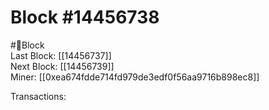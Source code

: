 
Block #14456738
===============
  
#🧊Block  
Last Block: [[14456737]]  
Next Block: [[14456739]]  
Miner: [[0xea674fdde714fd979de3edf0f56aa9716b898ec8]]  

 Transactions: